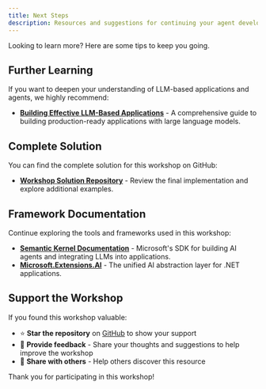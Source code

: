 ```yaml
---
title: Next Steps
description: Resources and suggestions for continuing your agent development journey
---
```


Looking to learn more? Here are some tips to keep you going.

## Further Learning

If you want to deepen your understanding of LLM-based applications and agents, we highly recommend:

- **[Building Effective LLM-Based Applications](https://leanpub.com/effective-llm-applications-with-semantic-kernel)** - A comprehensive guide to building production-ready applications with large language models.

## Complete Solution

You can find the complete solution for this workshop on GitHub:

- **[Workshop Solution Repository](https://github.com/wmeints/coding-agent-workshop/solution)** - Review the final implementation and explore additional examples.

## Framework Documentation

Continue exploring the tools and frameworks used in this workshop:

- **[Semantic Kernel Documentation](https://learn.microsoft.com/en-us/semantic-kernel/)** - Microsoft's SDK for building AI agents and integrating LLMs into applications.
- **[Microsoft.Extensions.AI](https://devblogs.microsoft.com/dotnet/introducing-microsoft-extensions-ai-preview/)** - The unified AI abstraction layer for .NET applications.

## Support the Workshop

If you found this workshop valuable:

- ⭐ **Star the repository** on [GitHub](https://github.com/wmeints/coding-agent-workshop) to show your support
- 💬 **Provide feedback** - Share your thoughts and suggestions to help improve the workshop
- 🔗 **Share with others** - Help others discover this resource

Thank you for participating in this workshop!
